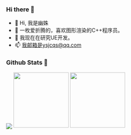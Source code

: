 ### Hi there 👋

- 👋 Hi, 我是幽姝
- 👀 一枚爱折腾的，喜欢图形渲染的C++程序员。
- 🌱 我现在在研究UE开发。
- 📫 我邮箱是ysjcqs@qq.com

### Github Stats 👋

<p>
<img align="center" src="https://github-profile-summary-cards.vercel.app/api/cards/profile-details?username=YSjcqs&theme=vue"/>
<img height=150 src="https://github-readme-stats.vercel.app/api?username=YSjcqs&show_icons=true&count_private=true&theme=vue">
<img height=150 src="https://github-readme-stats.vercel.app/api/top-langs/?username=YSjcqs&layout=compact&theme=vue&hide=html,javascript">
<p>
